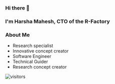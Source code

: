 ### Hi there 👋
### I'm Harsha Mahesh, CTO of the R-Factory

### About Me
* Research specialist
* Innovative concept creator
* Software Engineer
* Technical Guider
* Research concept creator


<!-- <img height="180em" src="https://github-readme-stats.vercel.app/api?username=HarshaMahesh&show_icons=true&hide_border=true&&count_private=true&include_all_commits=true" /> -->
  
![visitors](https://visitor-badge.glitch.me/badge?page_id=HarshaMahesh.id)
<!--
**HarshaMahesh/HarshaMahesh** is a ✨ _special_ ✨ repository because its `README.md` (this file) appears on your GitHub profile.

Here are some ideas to get you started:

- 🔭 I’m currently working on ...
- 🌱 I’m currently learning ...
- 👯 I’m looking to collaborate on ...
- 🤔 I’m looking for help with ...
- 💬 Ask me about ...
- 📫 How to reach me: ...
- 😄 Pronouns: ...
- ⚡ Fun fact: ...
-->
